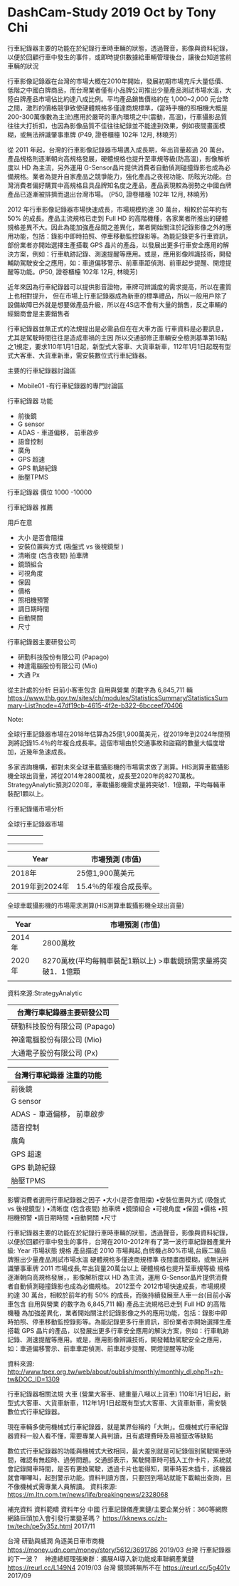 # DashCam-Study 2019 Oct by Tony Chi

行車紀錄器主要的功能在於紀錄行車時車輛的狀態，透過聲音，影像與資料紀錄，以便於回顧行車中發生的事件，或即時提供數據給車輛管理後台，讓後台知道當前車輛的狀況

行車影像記錄器在台灣的市場大概在2010年開始，發展初期市場充斥大量低價、低階之中國白牌商品，而台灣業者僅有小品牌公司推出少量產品測試市場水溫，大陸白牌產品市場佔比約達八成比例。平均產品銷售價格約在 1,000~2,000 元台幣之間，激烈的價格競爭致使硬體規格多僅達商規標準，(當時手機的照相機大概是200-300萬像數為主流)應用於嚴苛的車內環境之中(震動，高溫)，行車攝影品質往往大打折扣，也因為影像品質不佳往往紀錄並不能達到效果，例如夜間畫面模糊，或無法辨識肇事車牌 (P49, 證卷櫃檯 102年 12月, 林曉芳)

從 2011 年起，台灣的行車影像記錄器市場邁入成長期，年出貨量超過 20 萬台。產品規格則逐漸朝向高規格發展，硬體規格也提升至車規等級(防高溫)，影像解析度以 HD 為主流，另外運用 G-Sensor晶片提供消費者自動偵測碰撞錄影也成為必備規格。業者為提升自家產品之競爭能力，強化產品之夜視功能、防眩光功能。台灣消費者偏好購買中高規格且具品牌知名度之產品，產品表現較為弱勢之中國白牌產品已逐漸被排擠而退出台灣市場。 (P50, 證卷櫃檯 102年 12月, 林曉芳)

2012 年行車影像記錄器市場快速成長，市場規模約達 30 萬台，相較於前年約有 50% 的成長。產品主流規格已走到 Full HD 的高階機種，各家業者所推出的硬體規格差異不大。因此為能加強產品間之差異化，業者開始關注於記錄影像之外的應用功能，包括：錄影中即時拍照、停車移動監控錄影等。為能記錄更多行車資訊，部份業者亦開始選擇生產搭載 GPS 晶片的產品，以發展出更多行車安全應用的解決方案，例如：行車軌跡記錄、測速提醒等應用。或是，應用影像辨識技術，開發輔助駕駛安全之應用，如：車道偏移警示、前車車距偵測、前車起步提醒、開燈提醒等功能。(P50, 證卷櫃檯 102年 12月, 林曉芳)

近年來因為行車紀錄器可以提供影音證物，車牌可辨識度的需求提高，所以在畫質上也相對提升， 但在市場上行車記錄器成為新車的標準禮品，所以一般用戶除了設備故障已外就是想要做產品升級，所以在4S店不會有大量的銷售，反之車輛的經銷商會是主要銷售者

行車紀錄器並無正式的法規提出是必需品但在在大車方面
行車資料是必要訊息，尤其是駕駛時間往往是造成車禍的主因
所以交通部修正車輛安全檢測基準第16點之1規定，要求110年1月1日起，新型式大客車、大貨車新車，112年1月1日起既有型式大客車、大貨車新車，需安裝數位式行車紀錄器。

主要的行車紀錄器討論區
- Mobile01  -有行車紀錄器的專門討論區

行車紀錄器 功能
- 前後鏡
- G sensor
- ADAS - 車道偏移， 前車啟步
- 語音控制
- 廣角
- GPS 超速
- GPS 軌跡紀錄
- 胎壓TPMS

行車記錄器 價位
 1000 -10000

行車紀錄器 推薦

用戶在意
- 大小 是否會阻擋 
- 安裝位置與方式 (吸盤式 vs 後視鏡型 )
- 清晰度 (包含夜間) 拍車牌
- 鏡頭組合
- 可視角度
- 保固
- 價格
- 照相機預警
- 調日期時間
- 自動開關
- 尺寸

行車紀錄器主要研發公司
- 研勤科技股份有限公司 (Papago)
- 神達電腦股份有限公司 (Mio)
- 大通 Px


從主計處的分析
目前小客車包含 自用與營業 的數字為 6,845,711 輛
https://www.thb.gov.tw/sites/ch/modules/StatisticsSummary/StatisticsSummary-List?node=47df19cb-4615-4f2e-b322-6bcceef70406


Note:

全球行車記錄器市場在2018年估算為25億1,900萬美元，從2019年到2024年間預測將記錄15.4％的年複合成長率。這個市場由於交通事故和盜竊的數量大幅度增加，近幾年急速成長。

多家咨詢機構，都對未來全球車載攝影機的市場需求做了測算。HIS測算車載攝影機全球出貨量，將從2014年2800萬枚，成長至2020年的8270萬枚。StrategyAnalytic預測2020年，車載攝影機需求量將突破1．1億顆，平均每輛車裝配1顆以上。




行車紀錄儀市場分析

全球行車記錄器市場



|   |   |   |   |   |
|---|---|---|---|---|
|   |   |   |   |   |
|   |   |   |   |   |
|   |   |   |   |   |


|  Year	         |     市場預測 (市值)       |
|----------------|--------------------------|
| 2018年         |	25億1,900萬美元     |
| 2019年到2024年 |	15.4％的年複合成長率。     |

全球車載攝影機的市場需求測算(HIS測算車載攝影機全球出貨量)

|  Year	  |     市場預測 (市值)                                          |
|---------|-------------------------------------------------------------|
| 2014年  | 2800萬枚                                                     |  
| 2020年  | 8270萬枚(平均每輛車裝配1顆以上) >車載鏡頭需求量將突破1．1億顆    | 
|         |                                                             |

資料來源:StrategyAnalytic


| 台灣行車紀錄器主要研發公司  |
|---------------------------|
|研勤科技股份有限公司 (Papago)|
|神達電腦股份有限公司 (Mio)   |
|大通電子股份有限公司 (Px)    |

|台灣行車紀錄器 注重的功能  |
|-------------------------|
|前後鏡                   |
|G sensor                 |
|ADAS - 車道偏移， 前車啟步 |
|語音控制                  |
|廣角                      |
|GPS 超速                  |
|GPS 軌跡紀錄              |
|胎壓TPMS                  |

影響消費者選用行車紀錄器之因子
•大小(是否會阻擋)
•安裝位置與方式 (吸盤式 vs 後視鏡型 )
•清晰度 (包含夜間) 拍車牌
•鏡頭組合
•可視角度
•保固
•價格
•照相機預警
•調日期時間
•自動開關
•尺寸


行車紀錄器主要的功能在於紀錄行車時車輛的狀態，透過聲音，影像與資料紀錄，以便於回顧行車中發生的事件，台灣在2010-2012年有了第一波行車紀錄器產業升級:
Year	市場狀態	規格	產品描述
2010	市場興起,白牌機占80%市場,台廠二線品牌推出少量產品測試市場水溫	硬體規格多僅達商規標準	夜間畫面模糊，或無法辨識肇事車牌
2011	市場成長,年出貨量20萬台以上	硬體規格也提升至車規等級	規格逐漸朝向高規格發展，，影像解析度以 HD 為主流，運用 G-Sensor晶片提供消費者自動偵測碰撞錄影也成為必備規格。
2012至今	2012市場快速成長，市場規模約達 30 萬台，相較於前年約有 50% 的成長，而後持續發展至人車一台(目前小客車包含 自用與營業 的數字為 6,845,711 輛) 
	產品主流規格已走到 Full HD 的高階機種	為加強差異化，業者開始關注於記錄影像之外的應用功能，包括：錄影中即時拍照、停車移動監控錄影等。為能記錄更多行車資訊，部份業者亦開始選擇生產搭載 GPS 晶片的產品，以發展出更多行車安全應用的解決方案，例如：行車軌跡記錄、測速提醒等應用。或是，應用影像辨識技術，開發輔助駕駛安全之應用，如：車道偏移警示、前車車距偵測、前車起步提醒、開燈提醒等功能

資料來源: http://www.tpex.org.tw/web/about/publish/monthly/monthly_dl.php?l=zh-tw&DOC_ID=1309

行車紀錄器相關法規
大車
(營業大客車、總重量八噸以上貨車)	110年1月1日起，新型式大客車、大貨車新車，112年1月1日起既有型式大客車、大貨車新車，需安裝數位式行車紀錄器。

現在車輛多使用機械式行車紀錄器，就是業界俗稱的「大餅」。但機械式行車紀錄器資料一般人看不懂，需要專業人員判讀，且有處理費時及易被竄改等缺點

數位式行車紀錄器的功能與機械式大致相同，最大差別就是可紀錄個別駕駛開車時間，確認有無超時、過勞問題。交通部表示，駕駛開車時可插入工作卡片，系統就會記錄開車時間，是否有更換駕駛，透過卡片也能得知，開車時若未插卡，該機器就會嗶嗶叫，起到警示功能。資料判讀方面，只要回到場站就能下載輸出查詢，且不像機械式需專業人員解讀。
資料來源: https://m.ltn.com.tw/news/life/breakingnews/2328068

補充資料
資料範疇		資料年分
中國	行車記錄儀產業鏈/主要企業分析：360等網際網路巨頭加入會引發行業變革嗎？
https://kknews.cc/zh-tw/tech/pe5y35z.html
2017/11

台灣
	研勤與威潤 角逐美日車市商機
https://money.udn.com/money/story/5612/3691786
2019/03
台灣
	行車紀錄器的下一波？　神達總經理張樂群：擴展AI導入新功能成車聯網產業鏈
https://reurl.cc/L149N4
2019/03
台灣	鏡頭將無所不在
https://reurl.cc/5g401v
2017/09



